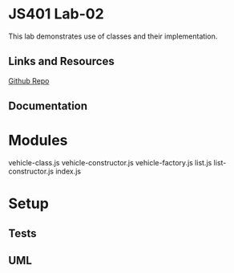 # JS401 Lab-02 
This lab demonstrates use of classes and their implementation.

## Links and Resources
[Github Repo](https://github.com/401-advanced-javascript-1/lab-02)

## Documentation

# Modules
vehicle-class.js
vehicle-constructor.js
vehicle-factory.js
list.js
list-constructor.js
index.js

# Setup

## Tests

## UML